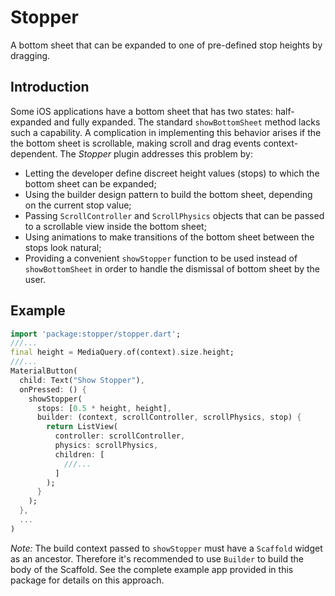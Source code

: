 # Stopper

A bottom sheet that can be expanded to one of pre-defined stop heights by dragging.

## Introduction

Some iOS applications have a bottom sheet that has two states: half-expanded and fully expanded.
The standard `showBottomSheet` method lacks such a capability. A complication in implementing this 
behavior arises if the the bottom sheet is scrollable, making scroll and drag 
events context-dependent. The *Stopper* plugin addresses this problem by:

- Letting the developer define discreet height values (stops) to which the bottom sheet can be expanded;
- Using the builder design pattern to build the bottom sheet, depending on the current stop value;
- Passing `ScrollController` and `ScrollPhysics` objects that can be passed to a scrollable view
  inside the bottom sheet;
- Using animations to make transitions of the bottom sheet between the stops look natural;
- Providing a convenient `showStopper` function to be used instead of `showBottomSheet` in 
  order to handle the dismissal of bottom sheet by the user.

## Example

```dart
import 'package:stopper/stopper.dart';
///...
final height = MediaQuery.of(context).size.height;
///...
MaterialButton(
  child: Text("Show Stopper"),
  onPressed: () {
    showStopper(
      stops: [0.5 * height, height],
      builder: (context, scrollController, scrollPhysics, stop) {
        return ListView(
          controller: scrollController,
          physics: scrollPhysics,
          children: [
            ///...
          ]
        );
      }
    );
  },
  ...
)
```

*Note:* The build context passed to `showStopper` must have a `Scaffold` widget as an ancestor. 
Therefore it's recommended to use `Builder` to build the body of the Scaffold. See
the complete example app provided in this package for details on this approach.
